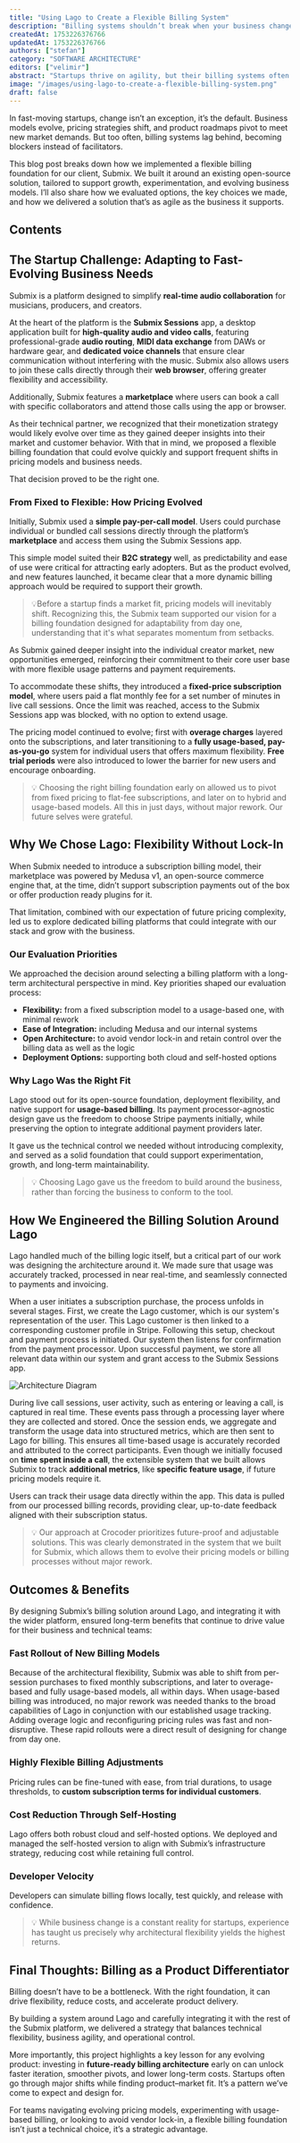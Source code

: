 ```yaml
---
title: "Using Lago to Create a Flexible Billing System"
description: "Billing systems shouldn’t break when your business changes. Startups need flexibility, not lock-in. This post shows how we built a billing foundation that adapts as fast as the product—switching models in days, not months. Powered by open-source tools, designed for change."
createdAt: 1753226376766
updatedAt: 1753226376766
authors: ["stefan"]
category: "SOFTWARE ARCHITECTURE"
editors: ["velimir"]
abstract: "Startups thrive on agility, but their billing systems often don’t. While product roadmaps and pricing models shift rapidly in pursuit of growth and product–market fit, billing infrastructure tends to lag behind, creating friction just when flexibility is needed most. In this post, we unpack how we helped Submix, a real-time audio collaboration platform, build a future-proof billing foundation tailored to constant change. By leveraging Lago, an open-source, usage-based billing engine, we delivered a system designed for adaptability, not rigidity. The result: seamless transitions between pricing models, faster go-to-market iterations, and full ownership over billing logic and data. For fast-moving teams, treating billing as a strategic lever, not an afterthought, can unlock speed, resilience, and long-term optionality."
image: "/images/using-lago-to-create-a-flexible-billing-system.png"
draft: false
---
```


In fast-moving startups, change isn’t an exception, it’s the default. Business models evolve, pricing strategies shift, and product roadmaps pivot to meet new market demands. But too often, billing systems lag behind, becoming blockers instead of facilitators.

This blog post breaks down how we implemented a flexible billing foundation for our client, Submix. We built it around an existing open-source solution, tailored to support growth, experimentation, and evolving business models. I’ll also share how we evaluated options, the key choices we made, and how we delivered a solution that’s as agile as the business it supports.

## Contents

## The Startup Challenge: Adapting to Fast-Evolving Business Needs

Submix is a platform designed to simplify **real-time audio collaboration** for musicians, producers, and creators.

At the heart of the platform is the **Submix Sessions** app, a desktop application built for **high-quality audio and video calls**, featuring professional-grade **audio routing**, **MIDI data exchange** from DAWs or hardware gear, and **dedicated voice channels** that ensure clear communication without interfering with the music. Submix also allows users to join these calls directly through their **web browser**, offering greater flexibility and accessibility.

Additionally, Submix features a **marketplace** where users can book a call with specific collaborators and attend those calls using the app or browser.

As their technical partner, we recognized that their monetization strategy would likely evolve over time as they gained deeper insights into their market and customer behavior. With that in mind, we proposed a flexible billing foundation that could evolve quickly and support frequent shifts in pricing models and business needs.

That decision proved to be the right one.

### From Fixed to Flexible: How Pricing Evolved

Initially, Submix used a **simple pay-per-call model**. Users could purchase individual or bundled call sessions directly through the platform’s **marketplace** and access them using the Submix Sessions app.

This simple model suited their **B2C strategy** well, as predictability and ease of use were critical for attracting early adopters. But as the product evolved, and new features launched, it became clear that a more dynamic billing approach would be required to support their growth.

>💡Before a startup finds a market fit, pricing models will inevitably shift. Recognizing this, the Submix team supported our vision for a billing foundation designed for adaptability from day one, understanding that it's what separates momentum from setbacks.

As Submix gained deeper insight into the individual creator market, new opportunities emerged, reinforcing their commitment to their core user base with more flexible usage patterns and payment requirements.

To accommodate these shifts, they introduced a **fixed-price subscription model**, where users paid a flat monthly fee for a set number of minutes in live call sessions. Once the limit was reached, access to the Submix Sessions app was blocked, with no option to extend usage.

The pricing model continued to evolve; first with **overage charges** layered onto the subscriptions, and later transitioning to a **fully usage-based, pay-as-you-go** system for individual users that offers maximum flexibility. **Free trial periods** were also introduced to lower the barrier for new users and encourage onboarding.

>💡  Choosing the right billing foundation early on allowed us to pivot from fixed pricing to flat-fee subscriptions, and later on to hybrid and usage-based models. All this in just days, without major rework. Our future selves were grateful.

## Why We Chose Lago: Flexibility Without Lock-In

When Submix needed to introduce a subscription billing model, their marketplace was powered by Medusa v1, an open-source commerce engine that, at the time, didn’t support subscription payments out of the box or offer production ready plugins for it.

That limitation, combined with our expectation of future pricing complexity, led us to explore dedicated billing platforms that could integrate with our stack and grow with the business.

### Our Evaluation Priorities

We approached the decision around selecting a billing platform with a long-term architectural perspective in mind. Key priorities shaped our evaluation process:

- **Flexibility:** from a fixed subscription model to a usage-based one, with minimal rework
- **Ease of Integration:** including Medusa and our internal systems
- **Open Architecture:** to avoid vendor lock-in and retain control over the billing data as well as the logic
- **Deployment Options:** supporting both cloud and self-hosted options

### Why Lago Was the Right Fit

Lago stood out for its open-source foundation, deployment flexibility, and native support for **usage-based billing**. Its payment processor-agnostic design gave us the freedom to choose Stripe payments initially, while preserving the option to integrate additional payment providers later.

It gave us the technical control we needed without introducing complexity, and served as a solid foundation that could support experimentation, growth, and long-term maintainability.

>💡 Choosing Lago gave us the freedom to build around the business, rather than forcing the business to conform to the tool.

## How We Engineered the Billing Solution Around Lago

Lago handled much of the billing logic itself, but a critical part of our work was designing the architecture around it. We made sure that usage was accurately tracked, processed in near real-time, and seamlessly connected to payments and invoicing.

When a user initiates a subscription purchase, the process unfolds in several stages. First, we create the Lago customer, which is our system's representation of the user. This Lago customer is then linked to a corresponding customer profile in Stripe. Following this setup, checkout and payment process is initiated. Our system then listens for confirmation from the payment processor. Upon successful payment, we store all relevant data within our system and grant access to the Submix Sessions app.

![Architecture Diagram](/images/using-lago-to-create-a-flexible-billing-system/stefan-submix-diagram.png)

During live call sessions, user activity, such as entering or leaving a call, is captured in real time. These events pass through a processing layer where they are collected and stored. Once the session ends, we aggregate and transform the usage data into structured metrics, which are then sent to Lago for billing. This ensures all time-based usage is accurately recorded and attributed to the correct participants. Even though we initially focused on **time spent inside a call**, the extensible system that we built allows Submix to track **additional metrics**, like **specific feature usage**, if future pricing models require it.

Users can track their usage data directly within the app. This data is pulled from our processed billing records, providing clear, up-to-date feedback aligned with their subscription status.

>💡 Our approach at Crocoder prioritizes future-proof and adjustable solutions. This was clearly demonstrated in the system that we built for Submix, which allows them to evolve their pricing models or billing processes without major rework.

## Outcomes & Benefits

By designing Submix’s billing solution around Lago, and integrating it with the wider platform, ensured long-term benefits that continue to drive value for their business and technical teams:

### Fast Rollout of New Billing Models

Because of the architectural flexibility, Submix was able to shift from per-session purchases to fixed monthly subscriptions, and later to overage-based and fully usage-based models, all within days. When usage-based billing was introduced, no major rework was needed thanks to the broad capabilities of Lago in conjunction with our established usage tracking. Adding overage logic and reconfiguring pricing rules was fast and non-disruptive. These rapid rollouts were a direct result of  designing for change from day one.


### Highly Flexible Billing Adjustments

Pricing rules can be fine-tuned with ease, from trial durations, to usage thresholds, to **custom subscription terms for individual customers**.

### Cost Reduction Through Self-Hosting

Lago offers both robust cloud and self-hosted options. We deployed and managed the self-hosted version to align with Submix’s infrastructure strategy, reducing cost while retaining full control.

### Developer Velocity

Developers can simulate billing flows locally, test quickly, and release with confidence.

>💡 While business change is a constant reality for startups, experience has taught us precisely why architectural flexibility yields the highest returns.

## Final Thoughts: Billing as a Product Differentiator

Billing doesn’t have to be a bottleneck. With the right foundation, it can drive flexibility, reduce costs, and accelerate product delivery.

By building a system around Lago and carefully integrating it with the rest of the Submix platform, we delivered a strategy that balances technical flexibility, business agility, and operational control.

More importantly, this project highlights a key lesson for any evolving product: investing in **future-ready billing architecture** early on can unlock faster iteration, smoother pivots, and lower long-term costs. Startups often go through major shifts while finding product–market fit. It’s a pattern we’ve come to expect and design for.

For teams navigating evolving pricing models, experimenting with usage-based billing, or looking to avoid vendor lock-in, a flexible billing foundation isn’t just a technical choice, it’s a strategic advantage.